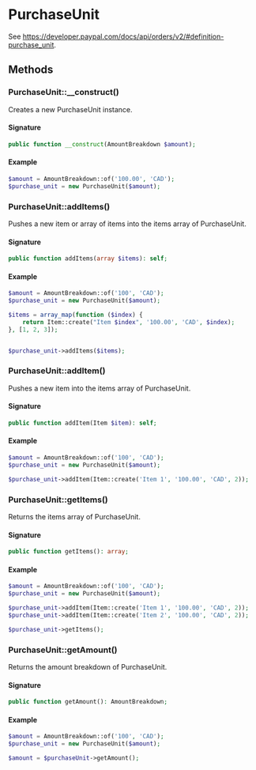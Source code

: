 # PurchaseUnit

See https://developer.paypal.com/docs/api/orders/v2/#definition-purchase_unit.

## Methods

### PurchaseUnit::__construct()

Creates a new PurchaseUnit instance.

#### Signature

```php
public function __construct(AmountBreakdown $amount);
```
#### Example

```php
$amount = AmountBreakdown::of('100.00', 'CAD');
$purchase_unit = new PurchaseUnit($amount);
```

### PurchaseUnit::addItems()

Pushes a new item or array of items into the items array of PurchaseUnit.

#### Signature

```php
public function addItems(array $items): self;
```

#### Example

```php
$amount = AmountBreakdown::of('100', 'CAD');
$purchase_unit = new PurchaseUnit($amount);

$items = array_map(function ($index) {
    return Item::create("Item $index", '100.00', 'CAD', $index);
}, [1, 2, 3]);


$purchase_unit->addItems($items);

```

### PurchaseUnit::addItem()

Pushes a new item into the items array of PurchaseUnit.

#### Signature

```php
public function addItem(Item $item): self;
```

#### Example

```php
$amount = AmountBreakdown::of('100', 'CAD');
$purchase_unit = new PurchaseUnit($amount);

$purchase_unit->addItem(Item::create('Item 1', '100.00', 'CAD', 2));
```

### PurchaseUnit::getItems()

Returns the items array of PurchaseUnit.

#### Signature

```php
public function getItems(): array;
```

#### Example

```php
$amount = AmountBreakdown::of('100', 'CAD');
$purchase_unit = new PurchaseUnit($amount);

$purchase_unit->addItem(Item::create('Item 1', '100.00', 'CAD', 2));
$purchase_unit->addItem(Item::create('Item 2', '100.00', 'CAD', 2));

$purchase_unit->getItems();
```
### PurchaseUnit::getAmount()

Returns the amount breakdown of PurchaseUnit.

#### Signature

```php
public function getAmount(): AmountBreakdown;
```

#### Example

```php
$amount = AmountBreakdown::of('100', 'CAD');
$purchase_unit = new PurchaseUnit($amount);

$amount = $purchaseUnit->getAmount();
```
